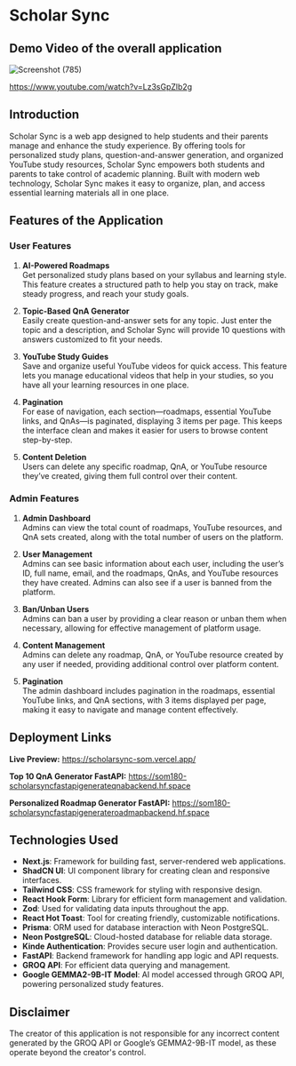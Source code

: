 # Scholar Sync

## Demo Video of the overall application

![Screenshot (785)](https://github.com/user-attachments/assets/a10cb021-71a4-4ae1-bdeb-bf7c40afde16)

https://www.youtube.com/watch?v=Lz3sGpZlb2g

## Introduction

Scholar Sync is a web app designed to help students and their parents manage and enhance the study experience. By offering tools for personalized study plans, question-and-answer generation, and organized YouTube study resources, Scholar Sync empowers both students and parents to take control of academic planning. Built with modern web technology, Scholar Sync makes it easy to organize, plan, and access essential learning materials all in one place.

## Features of the Application

### User Features

1. **AI-Powered Roadmaps**  
   Get personalized study plans based on your syllabus and learning style. This feature creates a structured path to help you stay on track, make steady progress, and reach your study goals.

2. **Topic-Based QnA Generator**  
   Easily create question-and-answer sets for any topic. Just enter the topic and a description, and Scholar Sync will provide 10 questions with answers customized to fit your needs.

3. **YouTube Study Guides**  
   Save and organize useful YouTube videos for quick access. This feature lets you manage educational videos that help in your studies, so you have all your learning resources in one place.

4. **Pagination**  
   For ease of navigation, each section—roadmaps, essential YouTube links, and QnAs—is paginated, displaying 3 items per page. This keeps the interface clean and makes it easier for users to browse content step-by-step.

5. **Content Deletion**  
   Users can delete any specific roadmap, QnA, or YouTube resource they’ve created, giving them full control over their content.

### Admin Features

1. **Admin Dashboard**  
   Admins can view the total count of roadmaps, YouTube resources, and QnA sets created, along with the total number of users on the platform.

2. **User Management**  
   Admins can see basic information about each user, including the user’s ID, full name, email, and the roadmaps, QnAs, and YouTube resources they have created. Admins can also see if a user is banned from the platform.

3. **Ban/Unban Users**  
   Admins can ban a user by providing a clear reason or unban them when necessary, allowing for effective management of platform usage.

4. **Content Management**  
   Admins can delete any roadmap, QnA, or YouTube resource created by any user if needed, providing additional control over platform content.

5. **Pagination**  
   The admin dashboard includes pagination in the roadmaps, essential YouTube links, and QnA sections, with 3 items displayed per page, making it easy to navigate and manage content effectively.

## Deployment Links

**Live Preview:** https://scholarsync-som.vercel.app/

**Top 10 QnA Generator FastAPI:** https://som180-scholarsyncfastapigenerateqnabackend.hf.space

**Personalized Roadmap Generator FastAPI:** https://som180-scholarsyncfastapigenerateroadmapbackend.hf.space

## Technologies Used

- **Next.js**: Framework for building fast, server-rendered web applications.
- **ShadCN UI**: UI component library for creating clean and responsive interfaces.
- **Tailwind CSS**: CSS framework for styling with responsive design.
- **React Hook Form**: Library for efficient form management and validation.
- **Zod**: Used for validating data inputs throughout the app.
- **React Hot Toast**: Tool for creating friendly, customizable notifications.
- **Prisma**: ORM used for database interaction with Neon PostgreSQL.
- **Neon PostgreSQL**: Cloud-hosted database for reliable data storage.
- **Kinde Authentication**: Provides secure user login and authentication.
- **FastAPI**: Backend framework for handling app logic and API requests.
- **GROQ API**: For efficient data querying and management.
- **Google GEMMA2-9B-IT Model**: AI model accessed through GROQ API, powering personalized study features.

## Disclaimer

The creator of this application is not responsible for any incorrect content generated by the GROQ API or Google’s GEMMA2-9B-IT model, as these operate beyond the creator's control.
